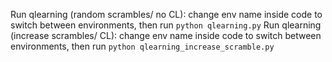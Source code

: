 Run qlearning (random scrambles/ no CL): change env name inside code to switch between environments, then run `python qlearning.py`
Run qlearning (increase scrambles/ CL): change env name inside code to switch between environments, then run `python qlearning_increase_scramble.py`